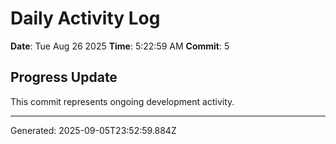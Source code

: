 # Daily Activity Log

**Date**: Tue Aug 26 2025
**Time**: 5:22:59 AM
**Commit**: 5

## Progress Update

This commit represents ongoing development activity.

---
Generated: 2025-09-05T23:52:59.884Z
